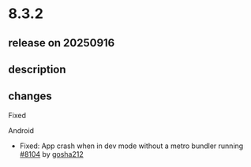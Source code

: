# 8.3.2

## release on 20250916
## description
## changes
Fixed

Android

* Fixed: App crash when in dev mode without a metro bundler running <a href="https://github.com/wix/react-native-navigation/pull/8104" data-hovercard-type="pull_request" data-hovercard-url="/wix/react-native-navigation/pull/8104/hovercard">#8104</a> by <a href="https://github.com/gosha212">gosha212</a>

